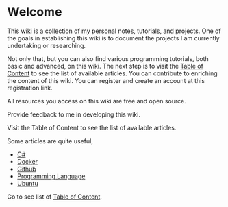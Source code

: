 # Welcome

This wiki is a collection of my personal notes, tutorials, and projects. One of the goals in establishing this wiki is to document the projects I am currently undertaking or researching.

Not only that, but you can also find various programming tutorials, both basic and advanced, on this wiki.
The next step is to visit the [Table of Content](content-list.md) to see the list of available articles.
You can contribute to enriching the content of this wiki. You can register and create an account at this registration link.

All resources you access on this wiki are free and open source.

Provide feedback to me in developing this wiki.

Visit the Table of Content to see the list of available articles.

Some articles are quite useful,

- [C#](csharp.md)
- [Docker](docker.md)
- [Github](github.md)
- [Programming Language](programming-language.md)
- [Ubuntu](ubuntu.md)

Go to see list of [Table of Content](content-list.md).